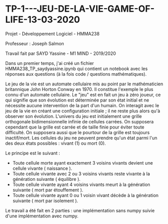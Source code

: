 # TP-1---JEU-DE-LA-VIE-GAME-OF-LIFE-13-03-2020

Projet - Développement Logiciel - HMMA238

Professeur : Joseph Salmon

Travail fait par SAYD Yassine - M1 MIND - 2019/2020


Dans un premier temps, j'ai créé un fichier HMMA238_TP_saydyassine.ipynb qui contient un notebook avec les réponses aux questions (à la fois code / questions mathématiques). 

Le jeu de la vie est un automate cellulaire mis au point par le mathématicien britannique John Horton Conway en 1970. Il constitue l'exemple le plus connu d'un automate cellulaire. Le "jeu" est en fait un jeu à zéro joueur, ce qui signifie que son évolution est déterminée par son état initial et ne nécessite aucune intervention de la part d'un humain. On interagit avec le jeu de la vie en créant une configuration initiale ; il ne reste plus alors qu'à observer son évolution. 
L'univers du jeu est initialement une grille orthogonale bidimensionnelle infinie de cellules carrées.
On supposera cependant que la grille est carrée et de taille finie pour éviter toute difficulté.
On supposera aussi que le pourtour de la grille est toujours inactif/mort.
Les cellules du jeu ne peuvent prendre qu'un état parmi l'un des deux états possibles : vivant (1) ou mort (0).

Le principe est le suivant : 
- Toute cellule morte ayant exactement 3 voisins vivants devient une cellule vivante ( naissance ).
- Toute cellule vivante avec 2 ou 3 voisins vivants reste vivante à la génération suivante ( équilibre ).
- Toute cellule vivante ayant 4 voisins vivants meurt à la génération suivante ( mort par étouffement ).
- Toute cellule vivante ayant 0 ou 1 voisin vivant décède à la génération suivante ( mort par isolement ).

Le travail a été fait en 2 parties : une implémentation sans numpy suivie d'une implémentation avec numpy.
